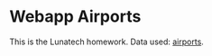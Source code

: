 # Webapp Airports

This is the Lunatech homework. Data used: [airports](http://ourairports.com/data/).


